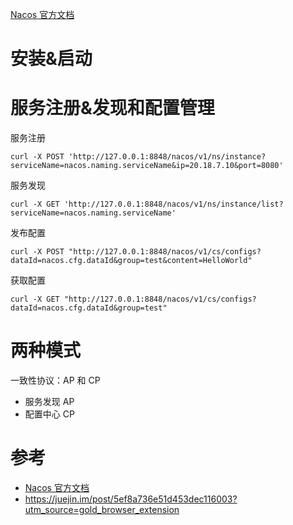 [Nacos 官方文档](https://nacos.io/zh-cn/docs/what-is-nacos.html)

# 安装&启动

# 服务注册&发现和配置管理

服务注册

    curl -X POST 'http://127.0.0.1:8848/nacos/v1/ns/instance?serviceName=nacos.naming.serviceName&ip=20.18.7.10&port=8080'

服务发现

    curl -X GET 'http://127.0.0.1:8848/nacos/v1/ns/instance/list?serviceName=nacos.naming.serviceName'

发布配置

    curl -X POST "http://127.0.0.1:8848/nacos/v1/cs/configs?dataId=nacos.cfg.dataId&group=test&content=HelloWorld"

获取配置

    curl -X GET "http://127.0.0.1:8848/nacos/v1/cs/configs?dataId=nacos.cfg.dataId&group=test"

# 两种模式

一致性协议：AP 和 CP

- 服务发现 AP
- 配置中心 CP

# 参考

- [Nacos 官方文档](https://nacos.io/zh-cn/docs/what-is-nacos.html)
- https://juejin.im/post/5ef8a736e51d453dec116003?utm_source=gold_browser_extension
